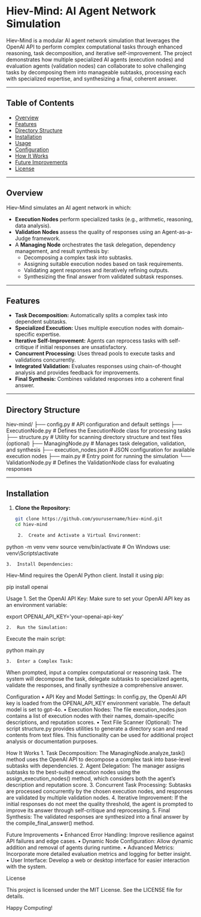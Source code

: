 # Hiev-Mind: AI Agent Network Simulation

Hiev-Mind is a modular AI agent network simulation that leverages the OpenAI API to perform complex computational tasks through enhanced reasoning, task decomposition, and iterative self-improvement. The project demonstrates how multiple specialized AI agents (execution nodes) and evaluation agents (validation nodes) can collaborate to solve challenging tasks by decomposing them into manageable subtasks, processing each with specialized expertise, and synthesizing a final, coherent answer.

---

## Table of Contents

- [Overview](#overview)
- [Features](#features)
- [Directory Structure](#directory-structure)
- [Installation](#installation)
- [Usage](#usage)
- [Configuration](#configuration)
- [How It Works](#how-it-works)
- [Future Improvements](#future-improvements)
- [License](#license)

---

## Overview

Hiev-Mind simulates an AI agent network in which:
- **Execution Nodes** perform specialized tasks (e.g., arithmetic, reasoning, data analysis).
- **Validation Nodes** assess the quality of responses using an Agent-as-a-Judge framework.
- A **Managing Node** orchestrates the task delegation, dependency management, and result synthesis by:
  - Decomposing a complex task into subtasks.
  - Assigning suitable execution nodes based on task requirements.
  - Validating agent responses and iteratively refining outputs.
  - Synthesizing the final answer from validated subtask responses.

---

## Features

- **Task Decomposition:** Automatically splits a complex task into dependent subtasks.
- **Specialized Execution:** Uses multiple execution nodes with domain-specific expertise.
- **Iterative Self-Improvement:** Agents can reprocess tasks with self-critique if initial responses are unsatisfactory.
- **Concurrent Processing:** Uses thread pools to execute tasks and validations concurrently.
- **Integrated Validation:** Evaluates responses using chain-of-thought analysis and provides feedback for improvements.
- **Final Synthesis:** Combines validated responses into a coherent final answer.

---

## Directory Structure

hiev-mind/
├── config.py                # API configuration and default settings
├── ExecutionNode.py         # Defines the ExecutionNode class for processing tasks
├── structure.py             # Utility for scanning directory structure and text files (optional)
├── ManagingNode.py          # Manages task delegation, validation, and synthesis
├── execution_nodes.json     # JSON configuration for available execution nodes
├── main.py                  # Entry point for running the simulation
└── ValidationNode.py        # Defines the ValidationNode class for evaluating responses

---

## Installation

1. **Clone the Repository:**

   ```bash
   git clone https://github.com/yourusername/hiev-mind.git
   cd hiev-mind

	2.	Create and Activate a Virtual Environment:

python -m venv venv
source venv/bin/activate   # On Windows use: venv\Scripts\activate


	3.	Install Dependencies:
Hiev-Mind requires the OpenAI Python client. Install it using pip:

pip install openai

Usage
	1.	Set the OpenAI API Key:
Make sure to set your OpenAI API key as an environment variable:

export OPENAI_API_KEY='your-openai-api-key'


	2.	Run the Simulation:
Execute the main script:

python main.py


	3.	Enter a Complex Task:
When prompted, input a complex computational or reasoning task. The system will decompose the task, delegate subtasks to specialized agents, validate the responses, and finally synthesize a comprehensive answer.

Configuration
	•	API Key and Model Settings:
In config.py, the OpenAI API key is loaded from the OPENAI_API_KEY environment variable. The default model is set to gpt-4o.
	•	Execution Nodes:
The file execution_nodes.json contains a list of execution nodes with their names, domain-specific descriptions, and reputation scores.
	•	Text File Scanner (Optional):
The script structure.py provides utilities to generate a directory scan and read contents from text files. This functionality can be used for additional project analysis or documentation purposes.

How It Works
	1.	Task Decomposition:
The ManagingNode.analyze_task() method uses the OpenAI API to decompose a complex task into base-level subtasks with dependencies.
	2.	Agent Delegation:
The manager assigns subtasks to the best-suited execution nodes using the assign_execution_nodes() method, which considers both the agent’s description and reputation score.
	3.	Concurrent Task Processing:
Subtasks are processed concurrently by the chosen execution nodes, and responses are validated by multiple validation nodes.
	4.	Iterative Improvement:
If the initial responses do not meet the quality threshold, the agent is prompted to improve its answer through self-critique and reprocessing.
	5.	Final Synthesis:
The validated responses are synthesized into a final answer by the compile_final_answer() method.

Future Improvements
	•	Enhanced Error Handling: Improve resilience against API failures and edge cases.
	•	Dynamic Node Configuration: Allow dynamic addition and removal of agents during runtime.
	•	Advanced Metrics: Incorporate more detailed evaluation metrics and logging for better insight.
	•	User Interface: Develop a web or desktop interface for easier interaction with the system.

License

This project is licensed under the MIT License. See the LICENSE file for details.

Happy Computing!

